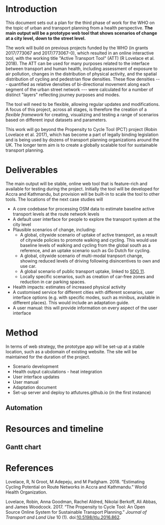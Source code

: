 
<!-- README.md is generated from README.Rmd. Please edit that file -->
Introduction
============

This document sets out a plan for the third phase of work for the WHO on the topic of urban and transport planning from a health perspective. **The main output will be a prototype web tool that shows scenarios of change at a city level, down to the street level.**

The work will build on previous projects funded by the WHO (in grants 2017/773067 and 2017/773067-0), which resulted in an online interactive tool, with the working title "Active Transport Tool" (ATT) (R Lovelace et al. 2018). The ATT can be used for many purposes related to the interface between transport and human health, including assessment of exposure to air pollution, changes in the distribution of physical activity, and the spatial distribution of cycling and pedestrian flow densities. These flow densities --- quantified as relative densities of bi-directional movement along each segment of the urban street network --- were calculated for a number of distinct "layers" reflecting journey purposes and modes.

The tool will need to be flexible, allowing regular updates and modifications. A focus of this project, across all stages, is therefore the creation of a *flexible framework* for creating, visualizing and testing a range of scenarios based on different input datasets and parameters.

This work will go beyond the Propensity to Cycle Tool (PCT) project (Robin Lovelace et al. 2017), which has become a part of legally binding legislation and is being used by dozens of transport planning organizations around the UK. The longer term aim is to create a globally scalable tool for sustainable transport planning.

<!-- Phase 1  -->
<!-- Phase 2 ... -->
<!-- Phase 3 will provide a fully publicly available prototype. -->
<!-- A new domain will be set-up to all the public to use it. -->
<!-- One suggestion: have a password-protected site while it is not stable. -->
<!-- ## Aim and objectives -->
<!-- The aim of this third phase is to extend the work done in Phases 1 and 2 to other cities and include more features. -->
<!-- The objectives are  -->
<!-- -  -->
<!-- -  -->
<!-- - Create a prototype version for end users for a sample of  -->
Deliverables
============

The main output will be stable, online web tool that is feature-rich and available for testing during the project. Initially the tool will be developed for Accra and Kathmandu, but provision will be built-in to scale the tool to other tools. The locations of the next case studies will

<!-- Completion of health impact analysis in the scenarios of change, including based on the VSL methodology. This can build on WHO work Andreas Santos -->
-   A core codebase for processing OSM data to estimate baseline active transport levels at the route network levels
-   A default user interface for people to explore the transport system at the city level
-   Plausible scenarios of change, including:
    -   A global, citywide scenario of uptake of active transport, as a result of citywide policies to promote walking and cycling. This would use baseline levels of walking and cycling from the global south as a reference, and an uptake scenario such as Go Dutch for cycling.
    -   A global, citywide scenario of multi-modal tranpsort change, showing reduced levels of driving following disincentives to own and use car.
    -   A global scenario of public transport uptake, linked to [SDG 11](https://sustainabledevelopment.un.org/sdg11).
    -   Locally specific scenarios, such as creation of car-free zones and reduction in car parking spaces.
-   Health impacts: estimates of increased physical activity
-   A customised service for different cities with different scenarios, user interface options (e.g. with specific modes, such as minibus, available in different places). This would include an adaptation guide.
-   A user manual: this will provide information on every aspect of the user interface

Method
======

In terms of web strategy, the prototype app will be set-up at a stable location, such as a ubdomain of existing website. The site will be maintained for the duration of the project.

<!-- - Reproduce results from phase 2 - Mark and Robin -->
-   Scenario development <!-- Robin -->
-   Health output calculations - heat integration <!-- Mark -->
-   User interface updates
-   User manual
-   Adaptation document <!-- Could be a vignette inside an R package -->
-   Set-up server and deploy to atfutures.github.io (in the first instance)

Automation
----------

Resources and timeline
======================

Gantt chart
-----------

References
==========

Lovelace, R, N Groot, M Adepeju, and M Padgham. 2018. “Estimating Cycling Potential on Route Networks in Accra and Kathmandu.” World Health Organization.

Lovelace, Robin, Anna Goodman, Rachel Aldred, Nikolai Berkoff, Ali Abbas, and James Woodcock. 2017. “The Propensity to Cycle Tool: An Open Source Online System for Sustainable Transport Planning.” *Journal of Transport and Land Use* 10 (1). doi:[10.5198/jtlu.2016.862](https://doi.org/10.5198/jtlu.2016.862).
